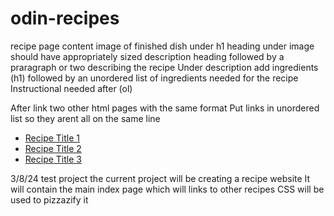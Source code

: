 # odin-recipes
recipe page content 
image of finished dish under h1 heading
under image should have appropriately sized description heading followed by a praragraph or two describing the recipe
Under description add ingredients (h1) followed by an unordered list of ingredients needed for the recipe
Instructional needed after (ol)


After link two other html pages with the same format
Put links in unordered list so they arent all on the same line

<ul>
    <li><a href="recipes/yourrecipe.html">Recipe Title 1</a></li>
    <li><a href="recipes/yourrecipe.html">Recipe Title 2</a></li>
    <li><a href="recipes/yourrecipe.html">Recipe Title 3</a></li>
  </ul>

3/8/24
test project
the current project will be creating a recipe website
It will contain the main index page which will links to other recipes
CSS will be used to pizzazify it
